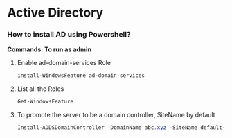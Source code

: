 # Active Directory
### How to install AD using Powershell?

**Commands: To run as admin**

1. Enable ad-domain-services Role
   ```ps1
   install-WindowsFeature ad-domain-services
   ```
2. List all the Roles
   ```ps1
   Get-WindowsFeature
   ```
3. To promote the server to be a domain controller, SiteName by default 
   ```ps1
   Install-ADDSDomainController -DomainName abc.xyz -SiteName default-first-site-name -InstallDns
   ```

